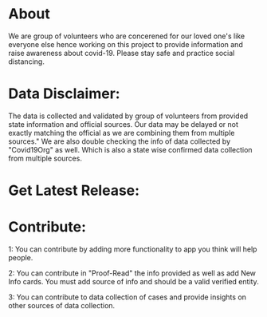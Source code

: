 # About
We are group of volunteers who are concerened for our loved one's like everyone else hence working on this project to provide information and raise awareness about covid-19. Please stay safe and practice social distancing.

# Data Disclaimer: 
The data is collected and validated by group of volunteers from provided state information and official sources. Our data may be delayed or not exactly matching the official as we are combining them from multiple sources."
We are also double checking the info of data collected by "Covid19Org" as well. Which is also a state wise confirmed data collection from multiple sources.

# Get Latest Release:

# Contribute:
1: You can contribute by adding more functionality to app you think will help people.

2: You can contribute in "Proof-Read" the info provided as well as add New Info cards. You must add source of info and should
be a valid verified entity.

3: You can contribute to data collection of cases and provide insights on other sources of data collection.
